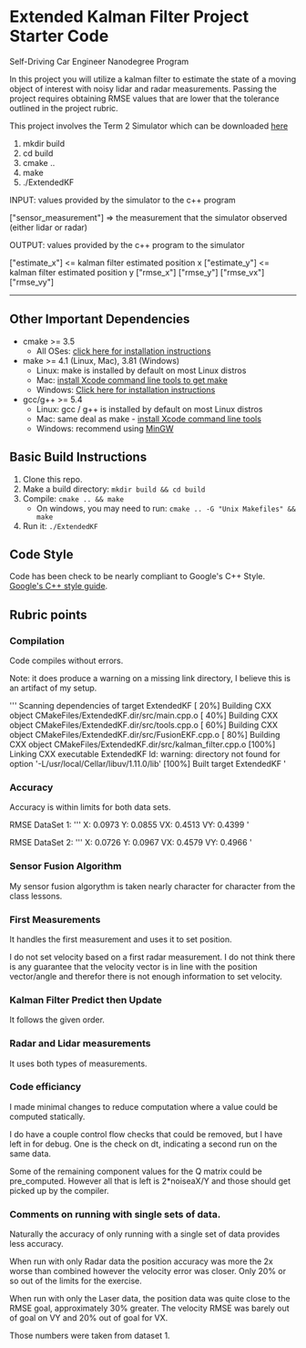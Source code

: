 # Extended Kalman Filter Project Starter Code
Self-Driving Car Engineer Nanodegree Program

In this project you will utilize a kalman filter to estimate the state of a moving object of interest with noisy lidar and radar measurements. Passing the project requires obtaining RMSE values that are lower that the tolerance outlined in the project rubric. 

This project involves the Term 2 Simulator which can be downloaded [here](https://github.com/udacity/self-driving-car-sim/releases)

1. mkdir build
2. cd build
3. cmake ..
4. make
5. ./ExtendedKF

INPUT: values provided by the simulator to the c++ program

["sensor_measurement"] => the measurement that the simulator observed (either lidar or radar)

OUTPUT: values provided by the c++ program to the simulator

["estimate_x"] <= kalman filter estimated position x
["estimate_y"] <= kalman filter estimated position y
["rmse_x"]
["rmse_y"]
["rmse_vx"]
["rmse_vy"]

---

## Other Important Dependencies

* cmake >= 3.5
  * All OSes: [click here for installation instructions](https://cmake.org/install/)
* make >= 4.1 (Linux, Mac), 3.81 (Windows)
  * Linux: make is installed by default on most Linux distros
  * Mac: [install Xcode command line tools to get make](https://developer.apple.com/xcode/features/)
  * Windows: [Click here for installation instructions](http://gnuwin32.sourceforge.net/packages/make.htm)
* gcc/g++ >= 5.4
  * Linux: gcc / g++ is installed by default on most Linux distros
  * Mac: same deal as make - [install Xcode command line tools](https://developer.apple.com/xcode/features/)
  * Windows: recommend using [MinGW](http://www.mingw.org/)

## Basic Build Instructions

1. Clone this repo.
2. Make a build directory: `mkdir build && cd build`
3. Compile: `cmake .. && make` 
   * On windows, you may need to run: `cmake .. -G "Unix Makefiles" && make`
4. Run it: `./ExtendedKF `

## Code Style

Code has been check to be nearly compliant to Google's C++ Style. [Google's C++ style guide](https://google.github.io/styleguide/cppguide.html).

## Rubric points

### Compilation

Code compiles without errors.

Note: it does produce a warning on a missing link directory, I believe this is
an artifact of my setup.

'''
Scanning dependencies of target ExtendedKF
[ 20%] Building CXX object CMakeFiles/ExtendedKF.dir/src/main.cpp.o
[ 40%] Building CXX object CMakeFiles/ExtendedKF.dir/src/tools.cpp.o
[ 60%] Building CXX object CMakeFiles/ExtendedKF.dir/src/FusionEKF.cpp.o
[ 80%] Building CXX object CMakeFiles/ExtendedKF.dir/src/kalman_filter.cpp.o
[100%] Linking CXX executable ExtendedKF
ld: warning: directory not found for option '-L/usr/local/Cellar/libuv/1.11.0/lib'
[100%] Built target ExtendedKF
'

### Accuracy

Accuracy is within limits for both data sets.

RMSE DataSet 1:
'''
X: 0.0973
Y: 0.0855
VX: 0.4513
VY: 0.4399
'

RMSE DataSet 2:
'''
X: 0.0726
Y: 0.0967
VX: 0.4579
VY: 0.4966
'

### Sensor Fusion Algorithm

My sensor fusion algorythm is taken nearly character for character from the class lessons.

### First Measurements

It handles the first measurement and uses it to set position.

I do not set velocity based on a first radar measurement.  I do not think 
there is any guarantee that the velocity vector is in line with the position
vector/angle and therefor there is not enough information to set velocity.

### Kalman Filter Predict then Update

It follows the given order.

### Radar and Lidar measurements

It uses both types of measurements.

### Code efficiancy

I made minimal changes to reduce computation where a value could be computed
statically.

I do have a couple control flow checks that could be removed, but I have left in for debug.  One is the check on dt, indicating a second run on the same 
data.

Some of the remaining component values for the Q matrix could be pre_computed.
However all that is left is 2*noiseaX/Y and those should get picked up by the
compiler.

### Comments on running with single sets of data.

Naturally the accuracy of only running with a single set of data provides
less accuracy.

When run with only Radar data the position accuracy was more the 2x worse
than combined however the velocity error was closer.  Only 20% or so out of the limits for the exercise.

When run with only the Laser data, the position data was quite close to the
RMSE goal, approximately 30% greater.  The velocity RMSE was barely out of goal on VY and 20% out of goal for VX.

Those numbers were taken from dataset 1.

